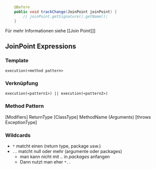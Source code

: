 ```Java
	@Before
	public void trackChange(JoinPoint joinPoint) {
		// joinPoint.getSignature().getName();
	}
```

Für mehr Informationen siehe [[Join Point]]]

## JoinPoint Expressions
### Template
`execution(<method pattern>`

### Verknüpfung
`execution(<pattern1>) || execution(<pattern2>)`

### Method Pattern
[Modifiers] ReturnType [ClassType] MethodName (Arguments) [throws ExceptionType]

### Wildcards
- `*` matcht einen (return type, package usw.)
- `..` matcht null oder mehr (argumente oder packages)
	- man kann nicht mit .. in *packages* anfangen
	- Dann nutzt man eher `*..`